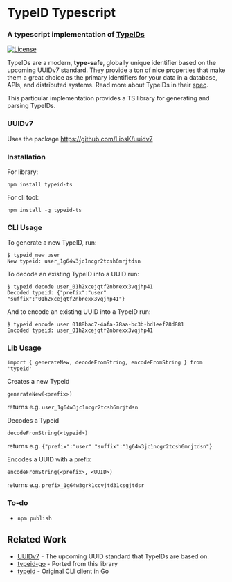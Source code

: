 # TypeID Typescript
### A typescript implementation of [TypeIDs](https://github.com/jetpack-io/typeid)
[![License](https://img.shields.io/badge/License-Apache_2.0-blue.svg)](https://opensource.org/licenses/Apache-2.0)

TypeIDs are a modern, **type-safe**, globally unique identifier based on the upcoming
UUIDv7 standard. They provide a ton of nice properties that make them a great choice
as the primary identifiers for your data in a database, APIs, and distributed systems.
Read more about TypeIDs in their [spec](https://github.com/jetpack-io/typeid).

This particular implementation provides a TS library for generating and parsing TypeIDs.

### UUIDv7
Uses the package https://github.com/LiosK/uuidv7

### Installation
For library:
```
npm install typeid-ts
```

For cli tool:
```
npm install -g typeid-ts
```

### CLI Usage
To generate a new TypeID, run:

```console
$ typeid new user
New typeid: user_1g64w3jc1ncgr2tcsh6mrjtdsn
```

To decode an existing TypeID into a UUID run:

```console
$ typeid decode user_01h2xcejqtf2nbrexx3vqjhp41
Decoded typeid: {"prefix":"user" "suffix":"01h2xcejqtf2nbrexx3vqjhp41"}
```

And to encode an existing UUID into a TypeID run:

```console
$ typeid encode user 0188bac7-4afa-78aa-bc3b-bd1eef28d881
Encoded typeid: user_01h2xcejqtf2nbrexx3vqjhp41
```

### Lib Usage
```
import { generateNew, decodeFromString, encodeFromString } from 'typeid'
```

Creates a new Typeid
```
generateNew(<prefix>)
```
returns e.g. `user_1g64w3jc1ncgr2tcsh6mrjtdsn`

Decodes a Typeid
```
decodeFromString(<typeid>)
```
returns e.g. `{"prefix":"user" "suffix":"1g64w3jc1ncgr2tcsh6mrjtdsn"}`

Encodes a UUID with a prefix
```
encodeFromString(<prefix>, <UUID>)
```
returns e.g. `prefix_1g64w3grk1ccvjtd31csgjtdsr`

### To-do
- `npm publish`

## Related Work
+ [UUIDv7](https://www.ietf.org/archive/id/draft-peabody-dispatch-new-uuid-format-04.html#name-uuid-version-7) - The upcoming UUID standard that TypeIDs are based on.
+ [typeid-go](https://github.com/jetpack-io/typeid-go) - Ported from this library
+ [typeid](https://github.com/jetpack-io/typeid) - Original CLI client in Go
